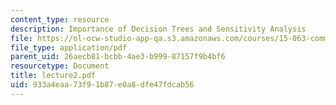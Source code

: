```yaml
---
content_type: resource
description: Importance of Decision Trees and Sensitivity Analysis
file: https://ol-ocw-studio-app-qa.s3.amazonaws.com/courses/15-063-communicating-with-data-summer-2003/933a4eaa73f91b87e0a8dfe47fdcab56_lecture2.pdf
file_type: application/pdf
parent_uid: 26aecb81-bcbb-4ae3-b999-87157f9b4bf6
resourcetype: Document
title: lecture2.pdf
uid: 933a4eaa-73f9-1b87-e0a8-dfe47fdcab56
---
```

